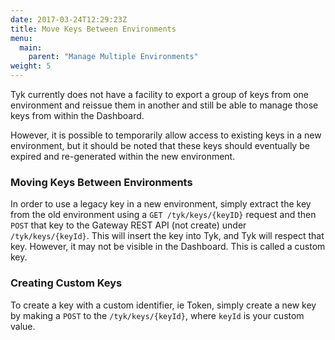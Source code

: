 ```yaml
---
date: 2017-03-24T12:29:23Z
title: Move Keys Between Environments
menu:
  main:
    parent: "Manage Multiple Environments"
weight: 5 
---
```


Tyk currently does not have a facility to export a group of keys from one environment and reissue them in another and still be able to manage those keys from within the Dashboard.

However, it is possible to temporarily allow access to existing keys in a new environment, but it should be noted that these keys should eventually be expired and re-generated within the new environment.

### Moving Keys Between Environments

In order to use a legacy key in a new environment, simply extract the key from the old environment using a `GET /tyk/keys/{keyID}` request and then `POST` that key to the Gateway REST API (not create) under `/tyk/keys/{keyId}`. This will insert the key into Tyk, and Tyk will respect that key. However, it may not be visible in the Dashboard. This is called a custom key.

### Creating Custom Keys

To create a key with a custom identifier, ie Token, simply create a new key by making a `POST` to the `/tyk/keys/{keyId}`, where `keyId` is your custom value.
